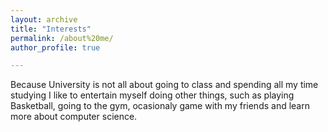 ```yaml
---
layout: archive
title: "Interests"
permalink: /about%20me/
author_profile: true

---
```



  Because University is not all about going to class and spending all my time studying I like to entertain myself doing other things, such as playing Basketball, going to the gym, ocasionaly game with my friends and learn more about computer science.

